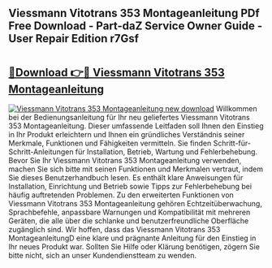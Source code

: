 ## Viessmann Vitotrans 353 Montageanleitung PDf Free Download - Part-daZ Service Owner Guide - User Repair Edition r7Gsf

# <h2><a href="http://df6l8im.blite.top/?on=Viessmann+Vitotrans+353+Montageanleitung">🔗Download 👉🔴 Viessmann Vitotrans 353 Montageanleitung</a></h2>

[![Viessmann Vitotrans 353 Montageanleitung new download](https://i.imgur.com/lujVjoI.png)](http://df6l8im.blite.top/?on=Viessmann+Vitotrans+353+Montageanleitung)
Willkommen bei der Bedienungsanleitung für Ihr neu geliefertes Viessmann Vitotrans 353 Montageanleitung. Dieser umfassende Leitfaden soll Ihnen den Einstieg in Ihr Produkt erleichtern und Ihnen ein gründliches Verständnis seiner Merkmale, Funktionen und Fähigkeiten vermitteln. Sie finden Schritt-für-Schritt-Anleitungen für Installation, Betrieb, Wartung und Fehlerbehebung. Bevor Sie Ihr Viessmann Vitotrans 353 Montageanleitung verwenden, machen Sie sich bitte mit seinen Funktionen und Merkmalen vertraut, indem Sie dieses Benutzerhandbuch lesen. Es enthält klare Anweisungen für Installation, Einrichtung und Betrieb sowie Tipps zur Fehlerbehebung bei häufig auftretenden Problemen. Zu den erweiterten Funktionen von Viessmann Vitotrans 353 Montageanleitung gehören Echtzeitüberwachung, Sprachbefehle, anpassbare Warnungen und Kompatibilität mit mehreren Geräten, die alle über die schlanke und benutzerfreundliche Oberfläche zugänglich sind. Wir hoffen, dass das Viessmann Vitotrans 353 MontageanleitungD eine klare und prägnante Anleitung für den Einstieg in Ihr neues Produkt war. Sollten Sie Hilfe oder Klärung benötigen, zögern Sie bitte nicht, sich an unser Kundendienstteam zu wenden.
